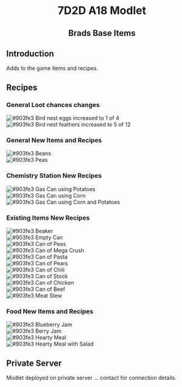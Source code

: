 

<h1 align="center">7D2D A18 Modlet</h1>

<h2 align="center">Brads Base Items</h2>

## Introduction

Adds to the game items and recipes. <br />

## Recipes 

### General Loot chances changes
![#903fe3](https://placehold.it/15/903fe3/000000?text=+) Bird nest eggs increased to 1 of 4 <br />
![#903fe3](https://placehold.it/15/903fe3/000000?text=+) Bird nest feathers increased to 5 of 12 <br />

### General New Items and Recipes
![#903fe3](https://placehold.it/15/903fe3/000000?text=+) Beans <br />
![#903fe3](https://placehold.it/15/903fe3/000000?text=+) Peas <br />


### Chemistry Station New Recipes
![#903fe3](https://placehold.it/15/903fe3/000000?text=+) Gas Can using Potatoes <br />
![#903fe3](https://placehold.it/15/903fe3/000000?text=+) Gas Can using Corn <br />
![#903fe3](https://placehold.it/15/903fe3/000000?text=+) Gas Can using Corn and Potatoes <br />


### Existing Items New Recipes
![#903fe3](https://placehold.it/15/903fe3/000000?text=+) Beaker <br />
![#903fe3](https://placehold.it/15/903fe3/000000?text=+) Empty Can <br />
![#903fe3](https://placehold.it/15/903fe3/000000?text=+) Can of Peas <br />
![#903fe3](https://placehold.it/15/903fe3/000000?text=+) Can of Mega Crush <br />
![#903fe3](https://placehold.it/15/903fe3/000000?text=+) Can of Pasta <br />
![#903fe3](https://placehold.it/15/903fe3/000000?text=+) Can of Pears <br />
![#903fe3](https://placehold.it/15/903fe3/000000?text=+) Can of Chili <br />
![#903fe3](https://placehold.it/15/903fe3/000000?text=+) Can of Stock <br />
![#903fe3](https://placehold.it/15/903fe3/000000?text=+) Can of Chicken <br />
![#903fe3](https://placehold.it/15/903fe3/000000?text=+) Can of Beef <br />
![#903fe3](https://placehold.it/15/903fe3/000000?text=+) Meat Stew <br />

### Food New Items and Recipes
![#903fe3](https://placehold.it/15/903fe3/000000?text=+) Blueberry Jam <br />
![#903fe3](https://placehold.it/15/903fe3/000000?text=+) Berry Jam  <br />
![#903fe3](https://placehold.it/15/903fe3/000000?text=+) Hearty Meal <br />
![#903fe3](https://placehold.it/15/903fe3/000000?text=+) Hearty Meal with Salad <br />




## Private Server 

Modlet deployed on private server ... contact for connection details.
